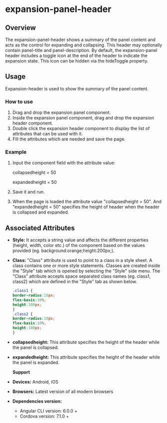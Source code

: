 # expansion-panel-header

## Overview

The expansion-panel-header shows a summary of the panel content and acts as the control for expanding and collapsing. This header may optionally contain panel-title and panel-description. By default, the expansion-panel header includes a toggle icon at the end of the header to indicate the expansion state. This icon can be hidden via the hideToggle property.

## Usage

Expansion-header is used to show the summary of the panel content.

### How to use

1. Drag and drop the expansion panel component.
2. Inside the expansion panel component, drag and drop the expansion header component.
3. Double click the expansion header component to display the list of attributes that can be used with it.
4. Fill the attributes which are needed and save the page. 

### Example

1. Input the component field with the attribute value:  

   collapsedheight = 50  

   expandedheight =  50

2. Save it and run.
3. When the page is loaded the attribute value "collapsedheight = 50". And "expandedheight = 50" specifies the height of header when the header is collapsed and expanded.

## Associated Attributes

* **Style:** It accepts a string value and affects the different properties \(height, width, color etc.\) of the component based on the values provided \(eg. background:orange;height:200px;\).
* **Class:** "Class" attribute is used to point to a class in a style sheet. A class contains one or more style statements. Classes are created inside the "Style" tab which is opened by selecting the "Style" side menu. The "Class" attribute accepts space separated class names \(eg. class1, class2\) which are defined in the "Style" tab as shown below.

  ```css
  .class1 {
  border-radius:10px;
  flex-basis:10%;
  height:100px;
  }
  .class2 {
  border-radius:10px;
  flex-basis:10%;
  height:100px;
  }
  ```

* **collapsedheight:** This attribute specifies the height of the header while the panel is collapsed. 
* **expandedheight:** This attribute specifies the height of the header while the panel is expanded.

  **Support**

* **Devices:** Android, iOS
* **Browsers:**  Latest version of all modern browsers
* **Dependencies version:** 
  * Angular CLI version: 6.0.0 + 
  * Cordova version: 7.1.0 + 

